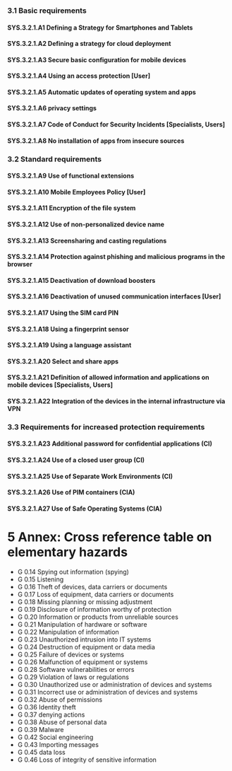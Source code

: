 ### 3.1 Basic requirements
#### SYS.3.2.1.A1 Defining a Strategy for Smartphones and Tablets
#### SYS.3.2.1.A2 Defining a strategy for cloud deployment
#### SYS.3.2.1.A3 Secure basic configuration for mobile devices
#### SYS.3.2.1.A4 Using an access protection [User]
#### SYS.3.2.1.A5 Automatic updates of operating system and apps
#### SYS.3.2.1.A6 privacy settings
#### SYS.3.2.1.A7 Code of Conduct for Security Incidents [Specialists, Users]
#### SYS.3.2.1.A8 No installation of apps from insecure sources
### 3.2 Standard requirements
#### SYS.3.2.1.A9 Use of functional extensions
#### SYS.3.2.1.A10 Mobile Employees Policy [User]
#### SYS.3.2.1.A11 Encryption of the file system
#### SYS.3.2.1.A12 Use of non-personalized device name
#### SYS.3.2.1.A13 Screensharing and casting regulations
#### SYS.3.2.1.A14 Protection against phishing and malicious programs in the browser
#### SYS.3.2.1.A15 Deactivation of download boosters
#### SYS.3.2.1.A16 Deactivation of unused communication interfaces [User]
#### SYS.3.2.1.A17 Using the SIM card PIN
#### SYS.3.2.1.A18 Using a fingerprint sensor
#### SYS.3.2.1.A19 Using a language assistant
#### SYS.3.2.1.A20 Select and share apps
#### SYS.3.2.1.A21 Definition of allowed information and applications on mobile devices [Specialists, Users]
#### SYS.3.2.1.A22 Integration of the devices in the internal infrastructure via VPN
### 3.3 Requirements for increased protection requirements
#### SYS.3.2.1.A23 Additional password for confidential applications (CI)
#### SYS.3.2.1.A24 Use of a closed user group (CI)
#### SYS.3.2.1.A25 Use of Separate Work Environments (CI)
#### SYS.3.2.1.A26 Use of PIM containers (CIA)
#### SYS.3.2.1.A27 Use of Safe Operating Systems (CIA)
# 5 Annex: Cross reference table on elementary hazards
* G 0.14 Spying out information (spying)
* G 0.15 Listening
* G 0.16 Theft of devices, data carriers or documents
* G 0.17 Loss of equipment, data carriers or documents
* G 0.18 Missing planning or missing adjustment
* G 0.19 Disclosure of information worthy of protection
* G 0.20 Information or products from unreliable sources
* G 0.21 Manipulation of hardware or software
* G 0.22 Manipulation of information
* G 0.23 Unauthorized intrusion into IT systems
* G 0.24 Destruction of equipment or data media
* G 0.25 Failure of devices or systems
* G 0.26 Malfunction of equipment or systems
* G 0.28 Software vulnerabilities or errors
* G 0.29 Violation of laws or regulations
* G 0.30 Unauthorized use or administration of devices and systems
* G 0.31 Incorrect use or administration of devices and systems
* G 0.32 Abuse of permissions
* G 0.36 Identity theft
* G 0.37 denying actions
* G 0.38 Abuse of personal data
* G 0.39 Malware
* G 0.42 Social engineering
* G 0.43 Importing messages
* G 0.45 data loss
* G 0.46 Loss of integrity of sensitive information
